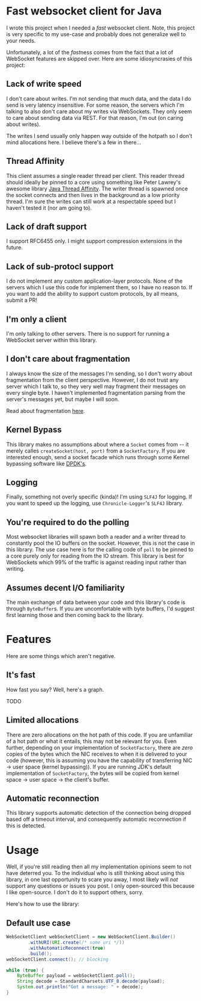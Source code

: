 # Fast websocket client for Java

I wrote this project when I needed a *fast* websocket client. 
Note, this project is very specific to my use-case and probably 
does not generalize well to your needs.

Unfortunately, a lot of the *fast*ness comes from the fact that
a lot of WebSocket features are skipped over. Here are some
idiosyncrasies of this project:


## Lack of write speed

I don't care about writes. I'm not sending that much data, 
and the data I do send is very latency insensitive. For some reason, 
the servers which I'm talking to also don't care about my writes
via WebSockets. They only seem to care about sending data via REST.
For that reason, I'm out (on caring about writes).

The writes I send usually only happen way outside of the hotpath
so I don't mind allocations here. I believe there's a few in there...

## Thread Affinity

This client assumes a single reader thread per client. This reader thread
should ideally be pinned to a core using something like Peter Lawrey's
awesome library [Java Thread Affinity](https://github.com/OpenHFT/Java-Thread-Affinity). The writer thread is spawned once
the socket connects and then lives in the background as a low priority thread.
I'm sure the writes can still work at a respectable speed but I haven't tested
it (nor am going to).


## Lack of draft support

I support RFC6455 only. I might support compression extensions in the future.

## Lack of sub-protocl support

I do not implement any custom application-layer protocols. None of the servers
which I use this code for implement them, so I have no reason to. If you want to
add the ability to support custom protocols, by all means, submit a PR! 

## I'm only a client

I'm only talking to other servers. There is no support for running a
WebSocket server within this library.

## I don't care about fragmentation

I always know the size of the messages I'm sending, so I don't worry
about fragmentation from the client perspective. However, I do not trust
any server which I talk to, so they very well may fragment their messages
on every single byte. I haven't implemented fragmentation parsing from the
server's messages yet, but maybe I will soon.

Read about fragmentation [here](https://datatracker.ietf.org/doc/html/rfc6455#section-5.4).

## Kernel Bypass

This library makes no assumptions about where a `Socket` comes from --
it merely calles `createSocket(host, port)` from a `SocketFactory`. If you
are interested enough, send a socket facade which runs through some
Kernel bypassing software like [DPDK's](https://www.dpdk.org/).

## Logging

Finally, something not overly specific (kinda)! I'm using `SLF4J` for logging.
If you want to speed up the logging, use `Chronicle-Logger`'s `SLF4J` library.

## You're required to do the polling

Most websocket libraries will spawn both a reader and a writer thread to 
constantly pool the IO buffers on the socket. However, this is not the
case in this library. The use case here is for the calling code of 
`poll` to be pinned to a core purely only for reading from the IO stream.
This library is best for WebSockets which 99% of the traffic is against
reading input rather than writing.

## Assumes decent I/O familiarity

The main exchange of data between your code and this library's code
is through `ByteBuffer`s. If you are uncomfortable with byte buffers,
I'd suggest first learning those and then coming back to the library.

# Features

Here are some things which aren't negative.

## It's fast

How fast you say? Well, here's a graph.

TODO

## Limited allocations

There are zero allocations on the hot path of this code. If you are
unfamiliar of a hot path or what it entails, this may not be relevant for you.
Even further, depending on your implementation of `SocketFactory`, there
are *zero* copies of the bytes which the NIC receives to when it is
delivered to your code (however, this is assuming you have the capability
of transferring NIC -> user space (kernel bypassing)). If you are running
JDK's default implementation of `SocketFactory`, the bytes will be copied
from kernel space -> user space -> the client's buffer. 

## Automatic reconnection

This library supports automatic detection of the connection being dropped
based off a timeout interval, and consequently automatic reconnection if
this is detected.

# Usage

Well, if you're still reading then all my implementation opinions seem
to not have deterred you. To the individual who is still thinking about
using this library, in one last opportunity to scare you away, I most
likely will *not* support any questions or issues you post. I only
open-sourced this because I like open-source. I don't do it to support others,
sorry.

Here's how to use the library:

## Default use case

```java
WebSocketClient webSocketClient = new WebSocketClient.Builder()
        .withURI(URI.create(/* some uri */))
        .withAutomaticReconnect(true)
        .build();
webSocketClient.connect(); // blocking

while (true) {
    ByteBuffer payload = webSocketClient.poll();
    String decode = StandardCharsets.UTF_8.decode(payload);
    System.out.println("Got a message: " + decode);
}
```
